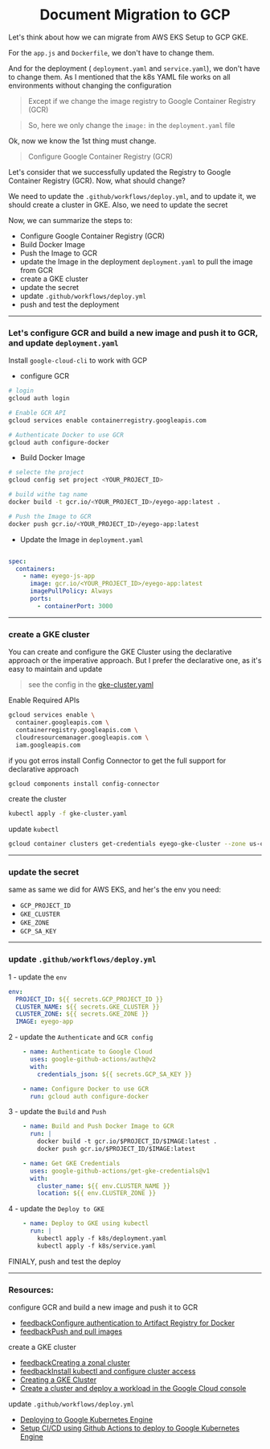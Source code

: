 <h1 align="center"> Document Migration to GCP </h1>


Let's think about how we can migrate from AWS EKS Setup to GCP GKE.

For the `app.js` and `Dockerfile`, we don't have to change them.

And for the deployment ( `deployment.yaml` and `service.yaml`), we don't have to change them. As I mentioned that the k8s YAML file works on all environments without changing the configuration
> Except if we change the image registry to Google Container Registry (GCR)

> So, here we only change the `image:` in the `deployment.yaml` file

Ok, now we know the 1st thing must change.
> Configure Google Container Registry (GCR)

Let's consider that we successfully updated the Registry to Google Container Registry (GCR). Now, what should change?

We need to update the `.github/workflows/deploy.yml`, and to update it, we should create a cluster in GKE. Also, we need to update the secret

Now, we can summarize the steps to:

- Configure Google Container Registry (GCR)
- Build Docker Image
- Push the Image to GCR
- update the Image in the deployment `deployment.yaml` to pull the image from GCR
- create a GKE cluster
- update the secret
- update `.github/workflows/deploy.yml`
- push and test the deployment

---

### Let's configure GCR and build a new image and push it to GCR, and update `deployment.yaml`

Install `google-cloud-cli` to work with GCP

- configure GCR

```bash
# login
gcloud auth login

# Enable GCR API
gcloud services enable containerregistry.googleapis.com

# Authenticate Docker to use GCR
gcloud auth configure-docker

```

- Build Docker Image

```bash
# selecte the project
gcloud config set project <YOUR_PROJECT_ID>

# build withe tag name
docker build -t gcr.io/<YOUR_PROJECT_ID>/eyego-app:latest .

# Push the Image to GCR
docker push gcr.io/<YOUR_PROJECT_ID>/eyego-app:latest
```

- Update the Image in `deployment.yaml`

```yaml

spec:
  containers:
    - name: eyego-js-app
      image: gcr.io/<YOUR_PROJECT_ID>/eyego-app:latest
      imagePullPolicy: Always
      ports:
        - containerPort: 3000

```


---

### create a GKE cluster

You can create and configure the GKE Cluster using the declarative approach or the imperative approach. But I prefer the declarative one, as it's easy to maintain and update

> see the config in the [gke-cluster.yaml](gke-cluster.yaml)

Enable Required APIs

```bash
gcloud services enable \
  container.googleapis.com \
  containerregistry.googleapis.com \
  cloudresourcemanager.googleapis.com \
  iam.googleapis.com
```

if you got erros install Config Connector to get the full support for declarative approach

```bash
gcloud components install config-connector
```

create the cluster

```bash
kubectl apply -f gke-cluster.yaml
```

update `kubectl`

```bash
gcloud container clusters get-credentials eyego-gke-cluster --zone us-central1-a

```

---

### update the secret

same as same we did for AWS EKS, and her's the env you need:

- `GCP_PROJECT_ID`
- `GKE_CLUSTER`
- `GKE_ZONE`
- `GCP_SA_KEY`

---

### update `.github/workflows/deploy.yml`

1 - update the `env`

```yaml
env:
  PROJECT_ID: ${{ secrets.GCP_PROJECT_ID }}
  CLUSTER_NAME: ${{ secrets.GKE_CLUSTER }}
  CLUSTER_ZONE: ${{ secrets.GKE_ZONE }}
  IMAGE: eyego-app
```


2 - update the `Authenticate` and `GCR config`

```yaml
    - name: Authenticate to Google Cloud
      uses: google-github-actions/auth@v2
      with:
        credentials_json: ${{ secrets.GCP_SA_KEY }}

    - name: Configure Docker to use GCR
      run: gcloud auth configure-docker
```

3 - update the `Build` and `Push`

```yaml
    - name: Build and Push Docker Image to GCR
      run: |
        docker build -t gcr.io/$PROJECT_ID/$IMAGE:latest .
        docker push gcr.io/$PROJECT_ID/$IMAGE:latest

    - name: Get GKE Credentials
      uses: google-github-actions/get-gke-credentials@v1
      with:
        cluster_name: ${{ env.CLUSTER_NAME }}
        location: ${{ env.CLUSTER_ZONE }}
```

4 - update the `Deploy to GKE`

```yaml
    - name: Deploy to GKE using kubectl
      run: |
        kubectl apply -f k8s/deployment.yaml
        kubectl apply -f k8s/service.yaml
```

FINIALY, push and test the deploy

---

### Resources:

configure GCR and build a new image and push it to GCR

- [feedbackConfigure authentication to Artifact Registry for Docker](https://cloud.google.com/artifact-registry/docs/docker/authentication)
- [feedbackPush and pull images](https://cloud.google.com/artifact-registry/docs/docker/pushing-and-pulling)

create a GKE cluster

- [feedbackCreating a zonal cluster](https://cloud.google.com/kubernetes-engine/docs/how-to/creating-a-zonal-cluster)
- [feedbackInstall kubectl and configure cluster access](https://cloud.google.com/kubernetes-engine/docs/how-to/cluster-access-for-kubectl)
- [Creating a GKE Cluster](https://ranchermanager.docs.rancher.com/how-to-guides/new-user-guides/kubernetes-clusters-in-rancher-setup/set-up-clusters-from-hosted-kubernetes-providers/gke)
- [Create a cluster and deploy a workload in the Google Cloud console](https://cloud.google.com/kubernetes-engine/docs/quickstarts/create-cluster)

update `.github/workflows/deploy.yml`

- [Deploying to Google Kubernetes Engine](https://docs.github.com/en/actions/how-tos/managing-workflow-runs-and-deployments/deploying-to-third-party-platforms/deploying-to-google-kubernetes-engine)
- [Setup CI/CD using Github Actions to deploy to Google Kubernetes Engine](https://medium.com/@gravish316/setup-ci-cd-using-github-actions-to-deploy-to-google-kubernetes-engine-ef465a482fd)
